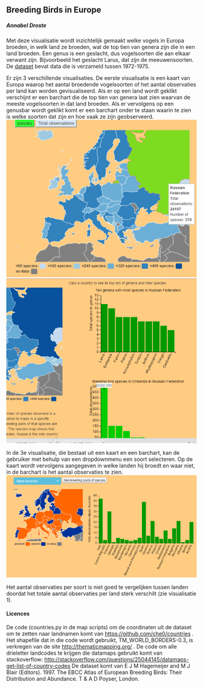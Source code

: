 ## Breeding Birds in Europe

##### Annabel Droste

Met deze visualisatie wordt inzichtelijk gemaakt welke vogels in Europa broeden, in welk land ze broeden, wat de top tien van genera zijn die in een land broeden. 
Een genus is een geslacht, dus vogelsoorten die aan elkaar verwant zijn. Bijvoorbeeld het geslacht Larus, dat zijn de meeuwensoorten. 
De [dataset](http://ipt.sovon.nl/resource?r=eoa1997) bevat data die is verzameld tussen 1972-1975. 

Er zijn 3 verschillende visualisaties. De eerste visualisatie is een kaart van Europa waarop het aantal broedende vogelsoorten of het aantal observaties per land kan worden gevisualiseerd.
Als er op een land wordt geklikt verschijnt er een barchart die de top tien van genera laat zien waarvan de meeste vogelsoorten in dat land broeden. Als er vervolgens
op een genusbar wordt geklikt komt er een barchart onder te staan waarin te zien is welke soorten dat zijn en hoe vaak ze zijn geobserveerd. 
![kaart Europa](docs/visualisatie1.PNG)
![barchart genus Rusland](docs/visualisatie2.PNG)

In de 3e visualisatie, die bestaat uit een kaart en een barchart, kan de gebruiker met behulp van een dropdownmenu een soort selecteren. Op de kaart wordt vervolgens
aangegeven in welke landen hij broedt en waar niet, in de barchart is het aantal observaties te zien. 
![visualisatie 3](docs/visualisatie3.PNG)

Het aantal observaties per soort is niet goed te vergelijken tussen landen doordat het totale aantal observaties per land sterk verschilt (zie visualisatie 1). 

#### Licences
De code (countries.py in de map scripts) om de coordinaten uit de dataset om te zetten naar landnamen komt van https://github.com/che0/countries .
Het shapefile dat in die code wordt gebruikt, TM_WORLD_BORDERS-0.3, is verkregen van de site http://thematicmapping.org/ .
De code om alle drieletter landcodes te krijgen die datamaps gebruikt komt van stackoverflow: http://stackoverflow.com/questions/25044145/datamaps-get-list-of-country-codes 
De dataset komt van E J M Hagemeijer and M J Blair (Editors). 1997. The EBCC Atlas of European Breeding Birds: Their Distribution and Abundance. T & A D Poyser, London.
